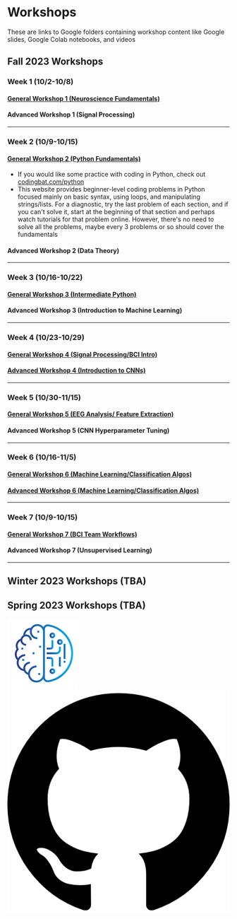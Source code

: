 <link rel="stylesheet" href="../css/styles.css">

# Workshops

These are links to Google folders containing workshop content like Google slides, Google Colab notebooks, and videos
## Fall 2023 Workshops
### Week 1 (10/2-10/8)
#### [General Workshop 1 (Neuroscience Fundamentals)](https://drive.google.com/drive/folders/16v9oXaLWFUvV1rEJRSMuDn_WdmRl8fN3?usp=drive_link)
#### Advanced Workshop 1 (Signal Processing)
---

### Week 2 (10/9-10/15)
#### [General Workshop 2 (Python Fundamentals)](https://drive.google.com/drive/folders/1hM3OhpaoI78rvSGCUW829UdneXUTjeAW?usp=drive_link)
* If you would like some practice with coding in Python, check out [codingbat.com/python](https://codingbat.com/python)
* This website provides beginner-level coding problems in Python focused mainly on basic syntax, using loops, and manipulating strings/lists. For a diagnostic, try the last problem of each section, and if you can't solve it, start at the beginning of that section and perhaps watch tutorials for that problem online. However, there's no need to solve all the problems, maybe every 3 problems or so should cover the fundamentals

#### Advanced Workshop 2 (Data Theory)
---

### Week 3 (10/16-10/22)
#### [General Workshop 3 (Intermediate Python)](https://drive.google.com/drive/folders/1ShJZjnD60aFw5YVHWwM3cQJtHMlzWJ40?usp=drive_link)
#### Advanced Workshop 3 (Introduction to Machine Learning)
---

### Week 4 (10/23-10/29)
#### [General Workshop 4 (Signal Processing/BCI Intro)](https://drive.google.com/drive/folders/1rR-UIiUx8ZHIh6G5YbEEB8tarfp1uzok?usp=drive_link)
#### [Advanced Workshop 4 (Introduction to CNNs)](https://docs.google.com/presentation/u/8/d/1yQ53q-XoX9GMSQCRaJbQBvj53k0UUv2-YsftoJPQpEo/edit?usp=drive_web&ouid=112654333408205715328)
---

### Week 5 (10/30-11/15)
#### [General Workshop 5 (EEG Analysis/ Feature Extraction)](https://drive.google.com/drive/folders/1avq_ppI87QofXhdeOSrv3sW9vMgimKgq?usp=drive_link)
#### Advanced Workshop 5 (CNN Hyperparameter Tuning)
---

### Week 6 (10/16-11/5)
#### [General Workshop 6 (Machine Learning/Classification Algos)](https://drive.google.com/drive/folders/17gqGkv6ZfXiYBMe6qR3HXt1CeIrdQ77y?usp=drive_link)
#### [Advanced Workshop 6 (Machine Learning/Classification Algos)](https://drive.google.com/drive/folders/17gqGkv6ZfXiYBMe6qR3HXt1CeIrdQ77y?usp=drive_link)
---

### Week 7 (10/9-10/15)
#### [General Workshop 7 (BCI Team Workflows)](https://drive.google.com/drive/folders/1l-iGqwpeialr_Lu2QOdpSQAOtxZ-G1Wr?usp=drive_link)
#### Advanced Workshop 7 (Unsupervised Learning)
---

## Winter 2023 Workshops (TBA)
## Spring 2023 Workshops (TBA)

<footer>
    <div id = "images">
        <a href="https://cruxucla.com">
        <img  class = "logo" border = "0" src = "../images/cruxUclaLogo.webp" alt = "CruX UCLA"/>
        </a>
        <a href="https://github.com/CruXUCLA/cruxucla.github.io">
        <img class = "logo" border = "0" src = "../images/githubLogo.png" alt = "Github"/>
        </a>
    </div>
</footer>